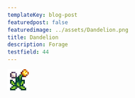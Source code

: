 ```yaml
---
templateKey: blog-post
featuredpost: false
featuredimage: ../assets/Dandelion.png
title: Dandelion
description: Forage
testfield: 44
---
```

![Dandelion](../assets/Dandelion.png)